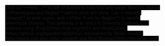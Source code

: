 <span style="background-color:black">
Click on **Help ...** to left of bubble to hide this help page.  
Need to choose **Phenotypes and Region** before plots will show.
Can **Identify Hotspot** to pick region, and **Filter Traits by Region** to narrow phenotype choices.
</span>
  
<span style="background-color:black">
This gateway is an entry to Diversity Outbred (DO) analysis using [R/qtl2](http://rqtl.org/qtl2/) and [R/qtl2shiny](https://github.org/byandell/qtl2shiny)
maintained by [Brian Yandell](http://www.stat.wisc.edu/~yandell) and [Karl Broman](http://kbroman.org).
</span>
